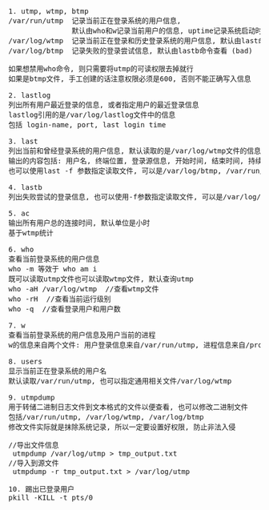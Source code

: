 <pre>
1. utmp, wtmp, btmp
/var/run/utmp  记录当前正在登录系统的用户信息, 
               默认由who和w记录当前用户的信息, uptime记录系统启动时间 (user)
/var/log/wtmp  记录当前正在登录和历史登录系统的用户信息, 默认由last命令查看 (who) 
/var/log/btmp  记录失败的登录尝试信息, 默认由lastb命令查看 (bad)

如果想禁用who命令, 则只需要将utmp的可读权限去掉就行
如果是btmp文件, 手工创建的话注意权限必须是600, 否则不能正确写入信息

2. lastlog
列出所有用户最近登录的信息, 或者指定用户的最近登录信息
lastlog引用的是/var/log/lastlog文件中的信息
包括 login-name, port, last login time

3. last
列出当前和曾经登录系统的用户信息, 默认读取的是/var/log/wtmp文件的信息
输出的内容包括: 用户名, 终端位置, 登录源信息, 开始时间, 结束时间, 持续时间
也可以使用last -f 参数指定读取文件, 可以是/var/log/btmp, /var/run/utmp

4. lastb
列出失败尝试的登录信息, 也可以使用-f参数指定读取文件, 可以是/var/log/btmp, /var/run/utmp

5. ac
输出所有用户总的连接时间, 默认单位是小时
基于wtmp统计

6. who
查看当前登录系统的用户信息
who -m 等效于 who am i
既可以读取utmp文件也可以读取wtmp文件, 默认查询utmp
who -aH /var/log/wtmp  //查看wtmp文件
who -rH  //查看当前运行级别
who -q  //查看登录用户和用户数

7. w
查看当前登录系统的用户信息及用户当前的进程
w的信息来自两个文件: 用户登录信息来自/var/run/utmp, 进程信息来自/proc/

8. users
显示当前正在登录系统的用户名
默认读取/var/run/utmp, 也可以指定通用相关文件/var/log/wtmp

9. utmpdump
用于转储二进制日志文件到文本格式的文件以便查看, 也可以修改二进制文件
包括/var/run/utmp, /var/log/wtmp, /var/log/btmp
修改文件实际就是抹除系统记录, 所以一定要设置好权限, 防止非法入侵

//导出文件信息
 utmpdump /var/log/utmp > tmp_output.txt
//导入到源文件
 utmpdump -r tmp_output.txt > /var/log/utmp

10. 踢出已登录用户
pkill -KILL -t pts/0
</pre>
